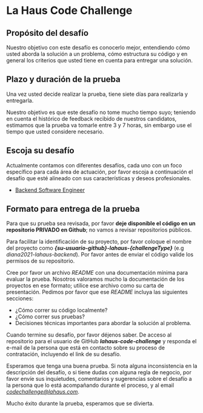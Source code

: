 # La Haus Code Challenge


## Propósito del desafío

Nuestro objetivo con este desafío es conocerlo mejor, entendiendo cómo usted aborda la solución a un problema, cómo estructura su código y en general los criterios que usted tiene en cuenta para entregar una solución.


## Plazo y duración de la prueba

Una vez usted decide realizar la prueba, tiene siete días para realizarla y entregarla.

Nuestro objetivo es que este desafío no tome mucho tiempo suyo; teniendo en cuenta el histórico de feedback recibido de nuestros candidatos, estimamos que la prueba va tomarle entre 3 y 7 horas, sin embargo use el tiempo que usted considere necesario.


## Escoja su desafío

Actualmente contamos con diferentes desafíos, cada uno con un foco específico para cada área de actuación, por favor escoja a continuación el desafío que esté alineado con sus características y deseos profesionales.
  
 - [Backend Software Engineer](tests/backend.md)
  

## Formato para entrega de la prueba

Para que su prueba sea revisada, por favor **deje disponible el código en un repositorio PRIVADO en Github**; no vamos a revisar repositorios públicos.

Para facilitar la identificación de su proyecto, por favor coloque el nombre del proyecto como ***{su-usuario-github}-lahaus-{challengeType}*** (e.g *diana2021-lahaus-backend*). Por favor antes de enviar el código valide los permisos de su repositorio.

Cree por favor un archivo *README* con una documentación mínima para evaluar la prueba. Nosotros valoramos mucho la documentación de los proyectos en ese formato; utilice ese archivo como su carta de presentación. Pedimos por favor que ese *README* incluya las siguientes secciones:

- ¿Cómo correr su código localmente?
- ¿Cómo correr sus pruebas?
- Decisiones técnicas importantes para abordar la solución al problema.
  
Cuando termine su desafío, por favor déjenos saber. De acceso al repositorio para el usuario de GitHub ***lahaus-code-challenge*** y responda el e-mail de la persona que está en contacto sobre su proceso de contratación, incluyendo el link de su desafío.

Esperamos que tenga una buena prueba. Si nota alguna inconsistencia en la descripción del desafío, o si tiene dudas con alguna regla de negocio, por favor envíe sus inquietudes, comentarios y sugerencias sobre el desafío a la persona que lo está acompañando durante el proceso, y al email *codechallenge@lahaus.com*.

  
Mucho éxito durante la prueba, esperamos que se divierta.
